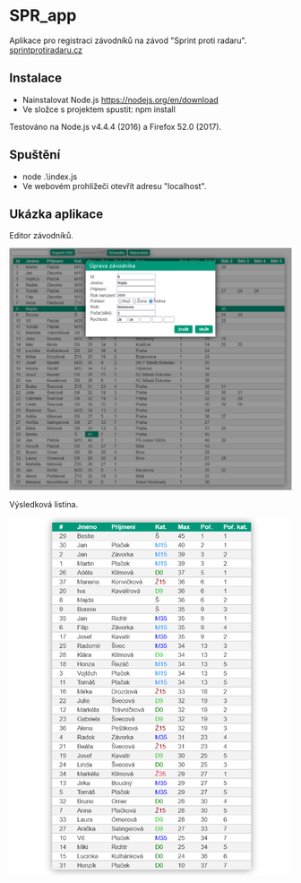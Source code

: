 # SPR_app
Aplikace pro registraci závodníků na závod "Sprint proti radaru". [sprintprotiradaru.cz](http://sprintprotiradaru.cz/)

## Instalace
- Nainstalovat Node.js https://nodejs.org/en/download 
- Ve složce s projektem spustit: npm install

Testováno na Node.js v4.4.4 (2016) a Firefox 52.0 (2017).

## Spuštění
- node .\index.js
- Ve webovém prohlížeči otevřít adresu "localhost".

## Ukázka aplikace
Editor závodníků.

![Ukázka aplikace - Editor závodníků.](https://github.com/maplac/SPR_app/blob/master/Screenshot-window.png?raw=true)

Výsledková listina.

![Ukázka aplikace - Výsledková listina.](https://github.com/maplac/SPR_app/blob/master/Screenshot-scoreboard.png?raw=true)
